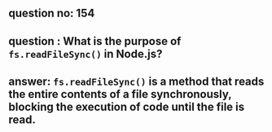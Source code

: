 
      
## question no: 154

## question : What is the purpose of `fs.readFileSync()` in Node.js?

## answer: `fs.readFileSync()` is a method that reads the entire contents of a file synchronously, blocking the execution of code until the file is read.
      
